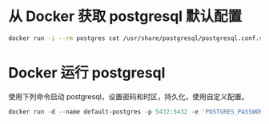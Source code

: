 # 从 Docker 获取 postgresql 默认配置
```bash
docker run -i --rm postgres cat /usr/share/postgresql/postgresql.conf.sample > my-postgres.conf
```

# Docker 运行 postgresql
使用下列命令启动 postgresql，设置密码和时区，持久化，使用自定义配置。
```powershell
docker run -d --name default-postgres -p 5432:5432 -e 'POSTGRES_PASSWORD=your-password' -e TZ='Asia/Shanghai' -v 'D:\Apps\Docker\volumes\postgresql\data:/var/lib/postgresql/data' -v 'D:\Develop\docker\postgresql\my-postgres.conf:/etc/postgresql/postgresql.conf' postgres -c 'config_file=/etc/postgresql/postgresql.conf'
```